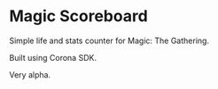 # Magic Scoreboard

Simple life and stats counter for Magic: The Gathering.

Built using Corona SDK.

Very alpha.
